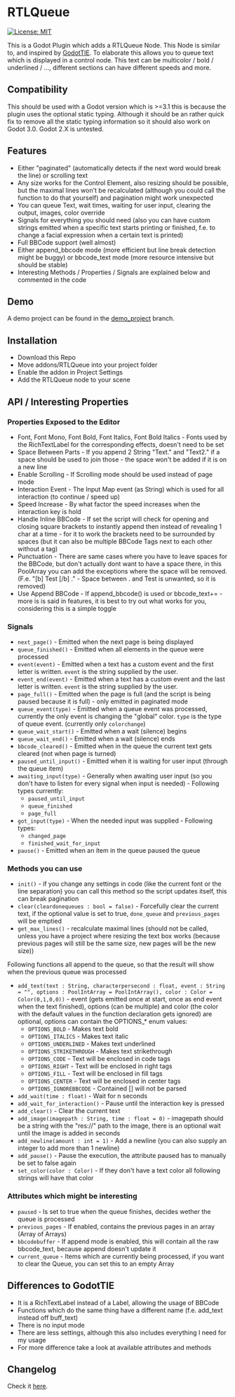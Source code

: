RTLQueue
================================
[![License: MIT](https://img.shields.io/badge/License-MIT-yellow.svg)](https://opensource.org/licenses/MIT)

This is a Godot Plugin which adds a RTLQueue Node.
This Node is similar to, and inspired by [GodotTIE](https://github.com/henriquelalves/GodotTIE).
To elaborate this allows you to queue text which is displayed in a control node. This text can be multicolor / bold / underlined / ..., different sections can have different speeds and more.

## Compatibility

This should be used with a Godot version which is >=3.1 this is because the plugin uses the optional static typing. Although it should be an rather quick fix to remove all the static typing information so it should also work on Godot 3.0. Godot 2.X is untested.

## Features

* Either "paginated" (automatically detects if the next word would break the line) or scrolling text
* Any size works for the Control Element, also resizing should be possible, but the maximal lines won't be recalculated (although you could call the function to do that yourself) and pagination might work unexpected
* You can queue Text, wait times, waiting for user input, clearing the output, images, color override
* Signals for everything you should need (also you can have custom strings emitted when a specific text starts printing or finished, f.e. to change a facial expression when a certain text is printed)
* Full BBCode support (well almost)
* Either append_bbcode mode (more efficient but line break detection might be buggy) or bbcode_text mode (more resource intensive but should be stable)
* Interesting Methods / Properties / Signals are explained below and commented in the code

## Demo

A demo project can be found in the [demo_project](https://github.com/NetroScript/Godot-RTLQueue/tree/demo_project) branch.

## Installation

* Download this Repo
* Move addons/RTLQueue into your project folder
* Enable the addon in Project Settings
* Add the RTLQueue node to your scene

## API / Interesting Properties

### Properties Exposed to the Editor

* Font, Font Mono, Font Bold, Font Italics, Font Bold Italics - Fonts used by the RichTextLabel for the corresponding effects, doesn't need to be set
* Space Between Parts - If you append 2 String "Text." and "Text2." if a space should be used to join those - the space won't be added if it is on a new line
* Enable Scrolling - If Scrolling mode should be used instead of page mode
* Interaction Event - The Input Map event (as String) which is used for all interaction (to continue / speed up)
* Speed Increase - By what factor the speed increases when the interaction key is hold
* Handle Inline BBCode - If set the script will check for opening and closing square brackets to instantly append then instead of revealing 1 char at a time - for it to work the brackets need to be surrounded by spaces (but it can also be multiple BBCode Tags next to each other without a tag)
* Punctuation - There are same cases where you have to leave spaces for the BBCode, but don't actually dont want to have a space there, in this PoolArray you can add the exceptions where the space will be removed. (F.e. "[b] Test [/b] ." - Space between . and Test is unwanted, so it is removed)
* Use Append BBCode - If append_bbcode() is used or bbcode_text+= - more is is said in features, it is best to try out what works for you, considering this is a simple toggle 

### Signals

* `next_page()` - Emitted when the next page is being displayed
* `queue_finished()` - Emitted when all elements in the queue were processed
* `event(event)` - Emitted when a text has a custom event and the first letter is written. `event` is the string supplied by the user.
* `event_end(event)` - Emitted when a text has a custom event and the last letter is written. `event` is the string supplied by the user.
* `page_full()` - Emitted when the page is full (and the script is being paused because it is full) - only emitted in paginated mode
* `queue_event(type)` - Emitted when a queue event was processed, currently the only event is changing the "global" color. `type` is the type of queue event. (currently only `colorchange`)
* `queue_wait_start()` - Emitted when a wait (silence) begins
* `queue_wait_end()` - Emitted when a wait (silence) ends
* `bbcode_cleared()` - Emitted when in the queue the current text gets cleared (not when page is turned)
* `paused_until_input()` - Emitted when it is waiting for user input (through the queue item)
* `awaiting_input(type)` - Generally when awaiting user input (so you don't have to listen for every signal when input is needed) - Following types currently:
  * `paused_until_input`
  * `queue_finished`
  * `page_full`
* `got_input(type)` - When the needed input was supplied - Following types:
  * `changed_page`
  * `finished_wait_for_input`
* `pause()` - Emitted when an item in the queue paused the queue
  
### Methods you can use

* `init()` - if you change any settings in code (like the current font or the line separation) you can call this method so the script updates itself, this can break pagination
* `clear(cleardonequeues : bool = false)` - Forcefully clear the current text, if the optional value is set to true, `done_queue` and `previous_pages` will be emptied
* `get_max_lines()` - recalculate maximal lines (should not be called, unless you have a project where resizing the text box works (because previous pages will still be the same size, new pages will be the new size))

Following functions all append to the queue, so that the result will show when the previous queue was processed

* `add_text(text : String, characterpersecond : float, event : String = "", options : PoolIntArray = PoolIntArray(), color : Color = Color(0,1,0,0))` - event (gets emitted once at start, once as end event when the text finished), options (can be multiple) and color (the color with the default values in the function declaration gets ignored) are optional, options can contain the OPTIONS_* enum values:
  * `OPTIONS_BOLD` - Makes text bold
  * `OPTIONS_ITALICS` - Makes text italic
  * `OPTIONS_UNDERLINED` - Makes text underlined
  * `OPTIONS_STRIKETHROUGH` - Makes text strikethrough
  * `OPTIONS_CODE` - Text will be enclosed in code tags
  * `OPTIONS_RIGHT` - Text will be enclosed in right tags
  * `OPTIONS_FILL` - Text will be enclosed in fill tags
  * `OPTIONS_CENTER` - Text will be enclosed in center tags
  * `OPTIONS_IGNOREBBCODE` - Contained [<tag>] will not be parsed
* `add_wait(time : float)` - Wait for n seconds
* `add_wait_for_interaction()` - Pause until the interaction key is pressed
* `add_clear()` - Clear the current text
* `add_image(imagepath : String, time : float = 0)` - imagepath should be a string with the "res://" path to the image, there is an optional wait until the image is added in seconds
* `add_newline(amount : int = 1)` - Add a newline (you can also supply an integer to add more than 1 newline)
* `add_pause()` - Pause the execution, the attribute paused has to manually be set to false again
* `set_color(color : Color)` - If they don't have a text color all following strings will have that color

### Attributes which might be interesting

* `paused` - Is set to true when the queue finishes, decides wether the queue is processed
* `previous_pages` - If enabled, contains the previous pages in an array (Array of Arrays)
* `bbcodebuffer` - If append mode is enabled, this will contain all the raw bbcode_text, because append doesn't update it
* `current_queue` - Items which are currently being processed, if you want to clear the Queue, you can set this to an empty Array

## Differences to GodotTIE

* It is a RichTextLabel instead of a Label, allowing the usage of BBCode
* Functions which do the same thing have a different name (f.e. add_text instead off buff_text)
* There is no input mode
* There are less settings, although this also includes everything I need for my usage
* For more difference take a look at available attributes and methods

## Changelog

Check it [here](https://github.com/NetroScript/Godot-RTLQueue/blob/master/CHANGELOG.md).
